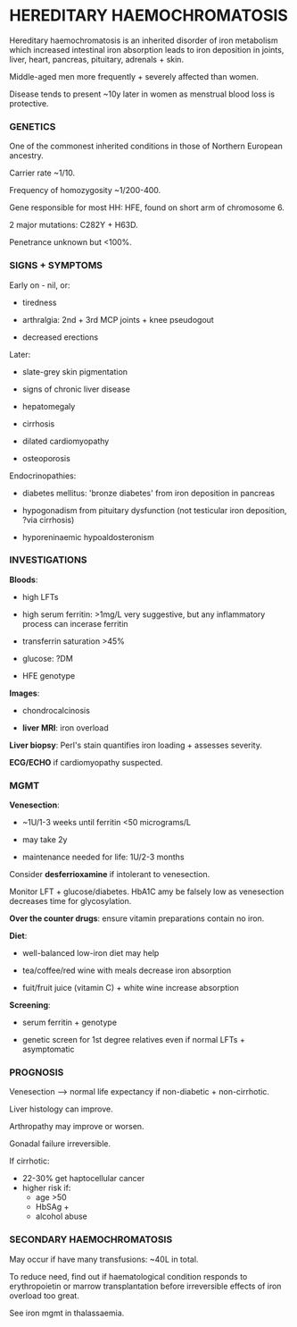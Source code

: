 # HEREDITARY HAEMOCHROMATOSIS

Hereditary haemochromatosis is an inherited disorder of iron metabolism which increased intestinal iron absorption leads to iron deposition in joints, liver, heart, pancreas, pituitary, adrenals + skin.

Middle-aged men more frequently + severely affected than women.

Disease tends to present ~10y later in women as menstrual blood loss is protective.

### GENETICS

One of the commonest inherited conditions in those of Northern European ancestry.

Carrier rate ~1/10.

Frequency of homozygosity ~1/200-400.

Gene responsible for most HH: HFE, found on short arm of chromosome 6.

2 major mutations: C282Y + H63D.

Penetrance unknown but <100%.

### SIGNS + SYMPTOMS

Early on - nil, or:

- tiredness

- arthralgia: 2nd + 3rd MCP joints + knee pseudogout

- decreased erections

Later:

- slate-grey skin pigmentation

- signs of chronic liver disease

- hepatomegaly

- cirrhosis

- dilated cardiomyopathy

- osteoporosis

Endocrinopathies:

- diabetes mellitus: 'bronze diabetes' from iron deposition in pancreas

- hypogonadism from pituitary dysfunction (not testicular iron deposition, ?via cirrhosis)

- hyporeninaemic hypoaldosteronism


### INVESTIGATIONS

**Bloods**:

- high LFTs

- high serum ferritin: >1mg/L very suggestive, but any inflammatory process can incerase ferritin

- transferrin saturation >45%

- glucose: ?DM

- HFE genotype

**Images**:

- chondrocalcinosis

- **liver MRI**: iron overload

**Liver biopsy**: Perl's stain quantifies iron loading + assesses severity.

**ECG/ECHO** if cardiomyopathy suspected.

### MGMT

**Venesection**:

- ~1U/1-3 weeks until ferritin <50 micrograms/L

- may take 2y

- maintenance needed for life: 1U/2-3 months

Consider **desferrioxamine** if intolerant to venesection.

Monitor LFT + glucose/diabetes. HbA1C amy be falsely low as venesection decreases time for glycosylation.

**Over the counter drugs**: ensure vitamin preparations contain no iron.

**Diet**: 

- well-balanced low-iron diet may help

- tea/coffee/red wine with meals decrease iron absorption

- fuit/fruit juice (vitamin C) + white wine increase absorption

**Screening**: 

- serum ferritin + genotype

- genetic screen for 1st degree relatives even if normal LFTs + asymptomatic

### PROGNOSIS

Venesection --> normal life expectancy if non-diabetic + non-cirrhotic.

Liver histology can improve.

Arthropathy may improve or worsen.

Gonadal failure irreversible.

If cirrhotic:

- 22-30% get haptocellular cancer
- higher risk if:
	- age >50
	- HbSAg +
	- alcohol abuse

### SECONDARY HAEMOCHROMATOSIS

May occur if have many transfusions: ~40L in total.

To reduce need, find out if haematological condition responds to erythropoietin or marrow transplantation before irreversible effects of iron overload too great.

See iron mgmt in thalassaemia.
